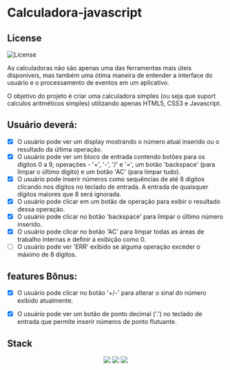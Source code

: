# Calculadora-javascript

## License 
![License](https://img.shields.io/github/license/Bruno-rasq/Calculadora-javascript.svg)
 

As calculadoras não são apenas uma das ferramentas mais úteis disponíveis, mas também uma ótima maneira de entender a interface do usuário e o processamento de eventos em um aplicativo.

O objetivo do projeto é criar uma calculadora simples (ou seja que suport calculos aritméticos simples) utilizando apenas
HTML5, CSS3 e Javascript.


## Usuário deverá:

 - [x] O usuário pode ver um display mostrando o número atual inserido ou o resultado da última operação.
 - [x] O usuário pode ver um bloco de entrada contendo botões para os dígitos 0 a 9, operações - '+', '-', '/' e '=', um botão 'backspace' (para limpar o último digito) e um botão 'AC' (para limpar tudo).
 - [x] O usuário pode inserir números como sequências de até 8 dígitos clicando nos dígitos no teclado de entrada. A entrada de quaisquer dígitos maiores que 8 será ignorada.
 - [x] O usuário pode clicar em um botão de operação para exibir o resultado dessa operação.
 - [x] O usuário pode clicar no botão 'backspace' para limpar o último número inserido.
 - [x] O usuário pode clicar no botão 'AC' para limpar todas as áreas de trabalho internas e definir a exibição como 0.
 - [ ] O usuário pode ver 'ERR' exibido se alguma operação exceder o máximo de 8 dígitos.

## features Bônus:

 - [x] O usuário pode clicar no botão '+/-' para alterar o sinal do número exibido atualmente.
 - [x] O usuário pode ver um botão de ponto decimal ('.') no teclado de entrada que permite inserir números de ponto flutuante.


## Stack

<div align='center'>
    <img src='https://img.shields.io/badge/JavaScript-F7DF1E?style=for-the-badge&logo=javascript&logoColor=black'></img>
    <img src='https://img.shields.io/badge/HTML5-E34F26?style=for-the-badge&logo=html5&logoColor=white'></img>
    <img src='https://img.shields.io/badge/CSS3-1572B6?style=for-the-badge&logo=css3&logoColor=white'></img>
</div>
